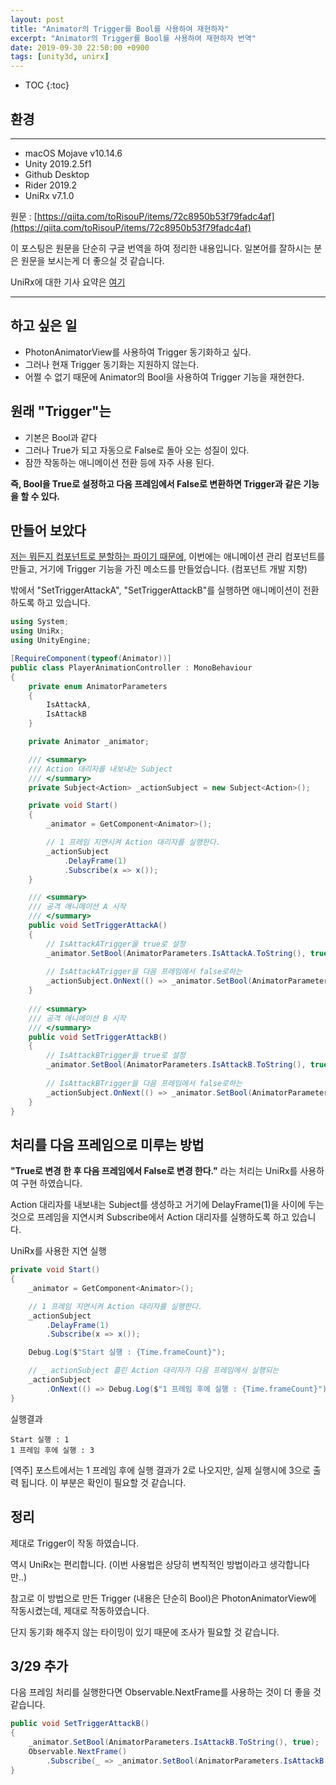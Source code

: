 ```yaml
---
layout: post
title: "Animator의 Trigger를 Bool를 사용하여 재현하자"
excerpt: "Animator의 Trigger를 Bool를 사용하여 재현하자 번역"
date: 2019-09-30 22:50:00 +0900
tags: [unity3d, unirx]
---
```

* TOC
{:toc}

## 환경

---

- macOS Mojave v10.14.6
- Unity 2019.2.5f1
- Github Desktop
- Rider 2019.2
- UniRx v7.1.0

원문 : [https://qiita.com/toRisouP/items/72c8950b53f79fadc4af](https://qiita.com/toRisouP/items/72c8950b53f79fadc4af)

이 포스팅은 원문을 단순히 구글 번역을 하여 정리한 내용입니다. 일본어를 잘하시는 분은 원문을 보시는게 더 좋으실 것 같습니다. 

UniRx에 대한 기사 요약은 [여기](https://qiita.com/toRisouP/items/48b9fa25df64d3c6a392)

---

## 하고 싶은 일

- PhotonAnimatorView를 사용하여 Trigger 동기화하고 싶다.
- 그러나 현재 Trigger 동기화는 지원하지 않는다.
- 어쩔 수 없기 때문에 Animator의 Bool을 사용하여 Trigger 기능을 재현한다.

## 원래 "Trigger"는

- 기본은 Bool과 같다
- 그러나 True가 되고 자동으로 False로 돌아 오는 성질이 있다.
- 잠깐 작동하는 애니메이션 전환 등에 자주 사용 된다.

**즉, Bool을 True로 설정하고 다음 프레임에서 False로 변환하면 Trigger과 같은 기능을 할 수 있다.**

## 만들어 보았다

[저는 뭐든지 컴포넌트로 분할하는 파이기 때문에,](https://ko.wikipedia.org/wiki/%EC%BB%B4%ED%8F%AC%EB%84%8C%ED%8A%B8_%EA%B8%B0%EB%B0%98_%EC%86%8C%ED%94%84%ED%8A%B8%EC%9B%A8%EC%96%B4_%EA%B3%B5%ED%95%99) 이번에는 애니메이션 관리 컴포넌트를 만들고, 거기에 Trigger 기능을 가진 메소드를 만들었습니다. (컴포넌트 개발 지향)

밖에서 "SetTriggerAttackA", "SetTriggerAttackB"를 실행하면 애니메이션이 전환하도록 하고 있습니다.

```csharp
using System;
using UniRx;
using UnityEngine;

[RequireComponent(typeof(Animator))]
public class PlayerAnimationController : MonoBehaviour
{
    private enum AnimatorParameters
    {
        IsAttackA,
        IsAttackB
    }

    private Animator _animator;

    /// <summary>
    /// Action 대리자를 내보내는 Subject
    /// </summary>
    private Subject<Action> _actionSubject = new Subject<Action>();

    private void Start()
    {
        _animator = GetComponent<Animator>();

        // 1 프레임 지연시켜 Action 대리자를 실행한다.
        _actionSubject
            .DelayFrame(1)
            .Subscribe(x => x());
    }

    /// <summary>
    /// 공격 애니메이션 A 시작
    /// </summary>
    public void SetTriggerAttackA()
    {
        // IsAttackATrigger을 true로 설정
        _animator.SetBool(AnimatorParameters.IsAttackA.ToString(), true);
        
        // IsAttackATrigger을 다음 프레임에서 false로하는 
        _actionSubject.OnNext(() => _animator.SetBool(AnimatorParameters.IsAttackA.ToString(), false));
    }
    
    /// <summary>
    /// 공격 애니메이션 B 시작
    /// </summary>
    public void SetTriggerAttackB()
    {
        // IsAttackBTrigger을 true로 설정
        _animator.SetBool(AnimatorParameters.IsAttackB.ToString(), true);
        
        // IsAttackBTrigger을 다음 프레임에서 false로하는 
        _actionSubject.OnNext(() => _animator.SetBool(AnimatorParameters.IsAttackB.ToString(), false));
    }
}
```

## 처리를 다음 프레임으로 미루는 방법

**"True로 변경 한 후 다음 프레임에서 False로 변경 한다."** 라는 처리는 UniRx를 사용하여 구현 하였습니다.

Action 대리자를 내보내는 Subject를 생성하고 거기에 DelayFrame(1)을 사이에 두는 것으로 프레임을 지연시켜 Subscribe에서 Action 대리자를 실행하도록 하고 있습니다.

UniRx를 사용한 지연 실행

```csharp
private void Start()
{
    _animator = GetComponent<Animator>();

    // 1 프레임 지연시켜 Action 대리자를 실행한다.
    _actionSubject
        .DelayFrame(1)
        .Subscribe(x => x());

    Debug.Log($"Start 실행 : {Time.frameCount}");

    // _ actionSubject 흘린 Action 대리자가 다음 프레임에서 실행되는 
    _actionSubject
        .OnNext(() => Debug.Log($"1 프레임 후에 실행 : {Time.frameCount}"));
}
```

실행결과

    Start 실행 : 1
    1 프레임 후에 실행 : 3

[역주] 포스트에서는 1 프레임 후에 실행 결과가 2로 나오지만, 실제 실행시에 3으로 출력 됩니다. 이 부분은 확인이 필요할 것 같습니다.

## 정리

제대로 Trigger이 작동 하였습니다.

역시 UniRx는 편리합니다. (이번 사용법은 상당히 변칙적인 방법이라고 생각합니다만..)

참고로 이 방법으로 만든 Trigger (내용은 단순히 Bool)은 PhotonAnimatorView에 작동시켰는데, 제대로 작동하였습니다.

단지 동기화 해주지 않는 타이밍이 있기 때문에 조사가 필요할 것 같습니다.

## 3/29 추가

다음 프레임 처리를 실행한다면 Observable.NextFrame를 사용하는 것이 더 좋을 것 같습니다.

```csharp
public void SetTriggerAttackB()
{
    _animator.SetBool(AnimatorParameters.IsAttackB.ToString(), true);
    Observable.NextFrame()
        .Subscribe(_ => _animator.SetBool(AnimatorParameters.IsAttackB.ToString(), false));
}
```